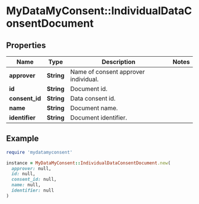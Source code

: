 # MyDataMyConsent::IndividualDataConsentDocument

## Properties

| Name | Type | Description | Notes |
| ---- | ---- | ----------- | ----- |
| **approver** | **String** | Name of consent approver individual. |  |
| **id** | **String** | Document id. |  |
| **consent_id** | **String** | Data consent id. |  |
| **name** | **String** | Document name. |  |
| **identifier** | **String** | Document identifier. |  |

## Example

```ruby
require 'mydatamyconsent'

instance = MyDataMyConsent::IndividualDataConsentDocument.new(
  approver: null,
  id: null,
  consent_id: null,
  name: null,
  identifier: null
)
```

